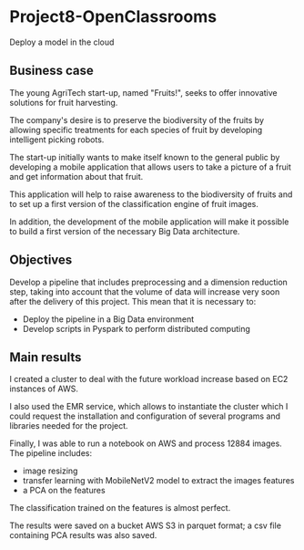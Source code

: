 # Project8-OpenClassrooms
Deploy a model in the cloud

## Business case
The young AgriTech start-up, named "Fruits!",
seeks to offer innovative solutions for fruit harvesting.

The company's desire is to preserve the biodiversity of the fruits
by allowing specific treatments for each species of fruit
by developing intelligent picking robots.

The start-up initially wants to make itself known to the general public by developing a mobile application that allows
users to take a picture of a fruit and get information about that fruit.

This application will help to raise awareness 
to the biodiversity of fruits and to set up a first version of the classification engine of fruit images.

In addition, the development of the mobile application will make it possible to build a first version of the necessary Big Data architecture.
## Objectives 

Develop a pipeline that
includes preprocessing and a dimension reduction step, taking into account that the volume of data will increase very soon after the delivery of this project. This mean that it is necessary to:
 - Deploy the pipeline in a Big Data environment
 - Develop scripts in Pyspark to perform distributed computing

## Main results

I created a cluster to deal with the future workload increase based on EC2 instances of AWS.

I also used the EMR service, which allows to instantiate the cluster which I could request the installation and configuration of several programs and libraries needed for the project.

Finally, I was able to run a notebook on AWS and process 12884 images. The pipeline includes:

-	image resizing
-	transfer learning with MobileNetV2 model to extract the images features
-	a PCA on the features 

The classification trained on the features is almost perfect.

The results were saved on a bucket AWS S3 in parquet format; a csv file containing PCA results was also saved.

